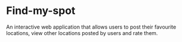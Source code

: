 # Find-my-spot

An interactive web application that allows users to post their favourite locations, view other locations posted by users and rate them.
